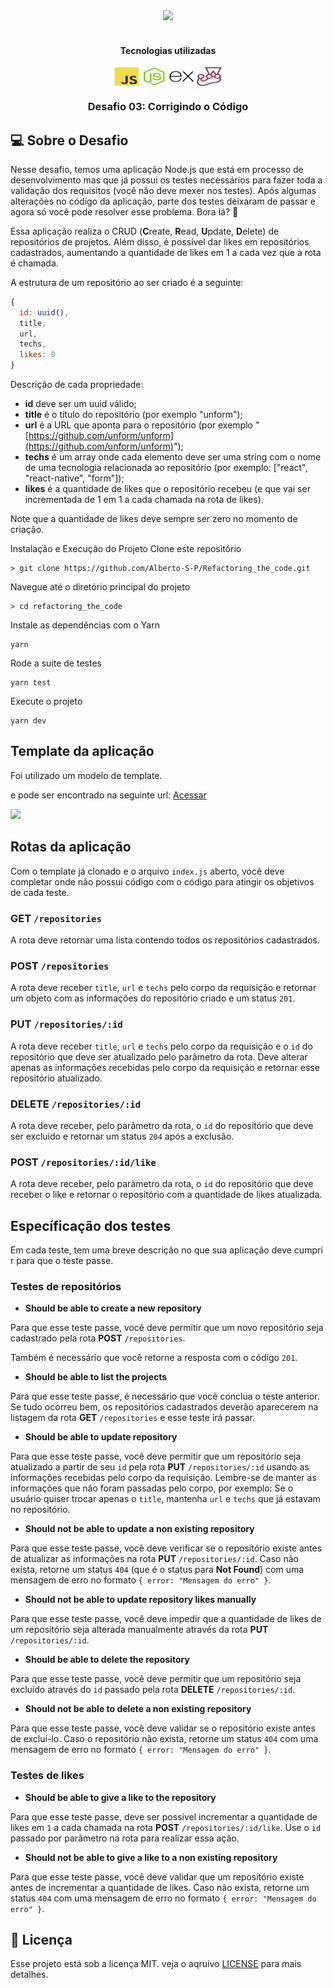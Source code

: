 <div align="center">
<img src="https://www.notion.so/image/https%3A%2F%2Fs3-us-west-2.amazonaws.com%2Fsecure.notion-static.com%2F602f7ad0-d45f-476a-80b9-d8d0c45cdf64%2Fcover-node.js.png?table=block&id=c15c8a2e-2128-4603-9a36-7cc7b763c6dd&spaceId=08f749ff-d06d-49a8-a488-9846e081b224&width=3810&userId=2d60a637-278a-4658-b100-7a914d46f802&cache=v2" /> </div><br>

<div align="center"> 

#### Tecnologias utilizadas<br>

<img align="center" alt="Javascript" height="30" width="40"  src="https://github.com/devicons/devicon/blob/master/icons/javascript/javascript-original.svg" />
<img align="center" alt="express" height="30" width="40"  src="https://github.com/devicons/devicon/blob/master/icons/nodejs/nodejs-original.svg" />
<img align="center" alt="express" height="30" width="40"  src="https://github.com/devicons/devicon/blob/master/icons/express/express-original.svg" />
<img align="center" alt="express" height="30" width="40"  src="https://github.com/devicons/devicon/blob/master/icons/jest/jest-plain.svg" />


### Desafio 03: Corrigindo o Código

</div>

## 💻 Sobre o Desafio

Nesse desafio, temos uma aplicação Node.js que está em processo de desenvolvimento mas que já possui os testes necessários para fazer toda a validação dos requisitos (você não deve mexer nos testes). Após algumas alterações no código da aplicação, parte dos testes deixaram de passar e agora só você pode resolver esse problema. Bora lá? 🚀

Essa aplicação realiza o CRUD (**C**reate, **R**ead, **U**pdate, **D**elete) de repositórios de projetos. Além disso, é possível dar likes em repositórios cadastrados, aumentando a quantidade de likes em 1 a cada vez que a rota é chamada.<br>

A estrutura de um repositório ao ser criado é a seguinte: 

```jsx
{
  id: uuid(),
  title,
  url,
  techs,
  likes: 0
}
```
Descrição de cada propriedade:

- **id** deve ser um uuid válido;
- **title** é o título do repositório (por exemplo "unform");
- **url** é a URL que aponta para o repositório (por exemplo "[https://github.com/unform/unform](https://github.com/unform/unform)");
- **techs** é um array onde cada elemento deve ser uma string com o nome de uma tecnologia relacionada ao repositório (por exemplo: ["react", "react-native", "form"]);
- **likes** é a quantidade de likes que o repositório recebeu (e que vai ser incrementada de 1 em 1 a cada chamada na rota de likes).

Note que a quantidade de likes deve sempre ser zero no momento de criação.

Instalação e Execução do Projeto
Clone este repositório
```
> git clone https://github.com/Alberto-S-P/Refactoring_the_code.git
```
Navegue até o diretório principal do projeto
```
> cd refactoring_the_code
```
Instale as dependências com o Yarn
```
yarn
```
Rode a suite de testes
```
yarn test
```
Execute o projeto
```
yarn dev
```

## Template da aplicação<br>
Foi utilizado um modelo de template.

e pode ser encontrado na seguinte url: [Acessar](https://github.com/rocketseat-education/ignite-template-corrigindo-o-codigo)

<img src="https://www.notion.so/image/https%3A%2F%2Fs3-us-west-2.amazonaws.com%2Fsecure.notion-static.com%2Fda547593-34b3-459a-b15b-d596e5086c37%2FUntitled.png?table=block&id=bb0227d2-d72a-4108-92c3-c78a47fe70c9&spaceId=08f749ff-d06d-49a8-a488-9846e081b224&width=1820&userId=2d60a637-278a-4658-b100-7a914d46f802&cache=v2" />

## Rotas da aplicação

Com o template já clonado e o arquivo `index.js` aberto, você deve completar onde não possui código com o código para atingir os objetivos de cada teste.

### GET `/repositories`

A rota deve retornar uma lista contendo todos os repositórios cadastrados.

### POST `/repositories`

A rota deve receber `title`, `url` e `techs` pelo corpo da requisição e retornar um objeto com as informações do repositório criado e um status `201`.

### PUT `/repositories/:id`

A rota deve receber `title`, `url` e `techs` pelo corpo da requisição e o `id` do repositório que deve ser atualizado pelo parâmetro da rota. Deve alterar apenas as informações recebidas pelo corpo da requisição e retornar esse repositório atualizado.

### DELETE `/repositories/:id`

A rota deve receber, pelo parâmetro da rota, o `id` do repositório que deve ser excluído e retornar um status `204` após a exclusão.

### POST `/repositories/:id/like`

A rota deve receber, pelo parâmetro da rota, o `id` do repositório que deve receber o like e retornar o repositório com a quantidade de likes atualizada.

## Específicação dos testes

Em cada teste, tem uma breve descrição no que sua aplicação deve cumprir para que o teste passe.


### Testes de repositórios

- **Should be able to create a new repository**

Para que esse teste passe, você deve permitir que um novo repositório seja cadastrado pela rota **POST** `/repositories`.  

Também é necessário que você retorne a resposta com o código `201`.

- **Should be able to list the projects**

Para que esse teste passe, é necessário que você conclua o teste anterior. Se tudo ocorreu bem, os repositórios cadastrados deverão aparecerem na listagem da rota **GET** `/repositories` e esse teste irá passar.

- **Should be able to update repository**

Para que esse teste passe, você deve permitir que um repositório seja atualizado a partir de seu `id` pela rota **PUT** `/repositories/:id` usando as informações recebidas pelo corpo da requisição. Lembre-se de manter as informações que não foram passadas pelo corpo, por exemplo:
Se o usuário quiser trocar apenas o `title`, mantenha `url` e `techs` que já estavam no repositório.

- **Should not be able to update a non existing repository**

Para que esse teste passe, você deve verificar se o repositório existe antes de atualizar as informações na rota **PUT** `/repositories/:id`. Caso não exista, retorne um status `404` (que é o status para **Not Found**) com uma mensagem de erro no formato `{ error: "Mensagem do erro" }`.

- **Should not be able to update repository likes manually**

Para que esse teste passe, você deve impedir que a quantidade de likes de um repositório seja alterada manualmente através da rota **PUT** `/repositories/:id`.

- **Should be able to delete the repository**

Para que esse teste passe, você deve permitir que um repositório seja excluído através do `id` passado pela rota **DELETE** `/repositories/:id`.

- **Should not be able to delete a non existing repository**

Para que esse teste passe, você deve validar se o repositório existe antes de excluí-lo. Caso o repositório não exista, retorne um status `404` com uma mensagem de erro no formato `{ error: "Mensagem do erro" }`.

### Testes de likes

- **Should be able to give a like to the repository**

Para que esse teste passe, deve ser possível incrementar a quantidade de likes em `1` a cada chamada na rota **POST** `/repositories/:id/like`. Use o `id` passado por parâmetro na rota para realizar essa ação.

- **Should not be able to give a like to a non existing repository**

Para que esse teste passe, você deve validar que um repositório existe antes de incrementar a quantidade de likes. Caso não exista, retorne um status `404` com uma mensagem de erro no formato `{ error: "Mensagem do erro" }`.

## 📝 Licença<br>
Esse projeto está sob a licença MIT. veja o aqruivo [LICENSE](https://github.com/Alberto-S-P/Refactoring_the_code/blob/main/LICENSE.md) para mais detalhes.










